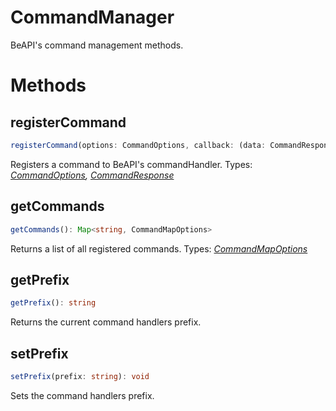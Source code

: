 # CommandManager
BeAPI's command management methods.

# Methods

## registerCommand
```ts
registerCommand(options: CommandOptions, callback: (data: CommandResponse) => void): void
```
Registers a command to BeAPI's commandHandler.
Types: *[CommandOptions](https://github.com/MCBE-Utilities/BeAPI/tree/main/docs/types/commandoptions.md), [CommandResponse](https://github.com/MCBE-Utilities/BeAPI/tree/main/docs/types/commandresponse.md)*

## getCommands
```ts
getCommands(): Map<string, CommandMapOptions>
```
Returns a list of all registered commands.
Types: *[CommandMapOptions](https://github.com/MCBE-Utilities/BeAPI/tree/main/docs/types/commandmapoptions.md)*

## getPrefix
```ts
getPrefix(): string
```
Returns the current command handlers prefix.

## setPrefix
```ts
setPrefix(prefix: string): void
```
Sets the command handlers prefix.